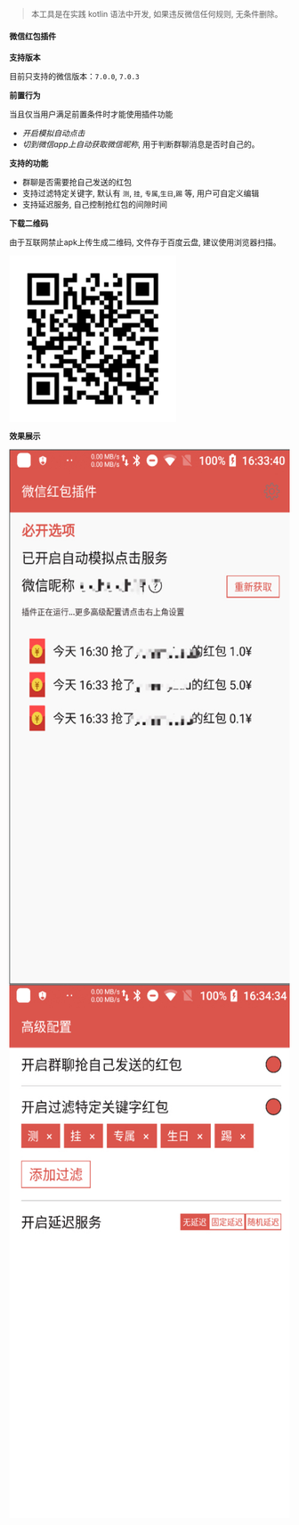 > 本工具是在实践 kotlin 语法中开发, 如果违反微信任何规则, 无条件删除。

#### 微信红包插件

**支持版本**

目前只支持的微信版本：`7.0.0`, `7.0.3`

**前置行为**

当且仅当用户满足前置条件时才能使用插件功能
* *开启模拟自动点击*
* *切到微信app上自动获取微信昵称*, 用于判断群聊消息是否时自己的。

**支持的功能**
* 群聊是否需要抢自己发送的红包
* 支持过滤特定关键字, 默认有 `测`, `挂`, `专属`,`生日`,`踢` 等, 用户可自定义编辑
* 支持延迟服务, 自己控制抢红包的间隙时间

**下载二维码**

由于互联网禁止apk上传生成二维码, 文件存于百度云盘, 建议使用浏览器扫描。

<img src="./readme/wechattool_3.png" width = "300" height = "300" alt="图片名称" align=center />

**效果展示**

<img src="./readme/wechattool_1.jpg" width = "540" height = "960" alt="图片名称" align=center />

<img src="./readme/wechattool_2.jpg" width = "540" height = "960" alt="图片名称" align=center />

